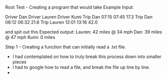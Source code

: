 Root Test -
Creating a program that would take 
Example Input:

Driver Dan
Driver Lauren
Driver Kumi
Trip Dan 07:15 07:45 17.3
Trip Dan 06:12 06:32 21.8
Trip Lauren 12:01 13:16 42.0

and spit out this
Expected output:
Lauren: 42 miles @ 34 mph
Dan: 39 miles @ 47 mph
Kumi: 0 miles

Step 1 - Creating a function that can initially read a .txt file.
  - I had contemplated on how to truly break this process down into smaller pieces
  - I had to google how to read a file, and break the file up line by line.
  - 
